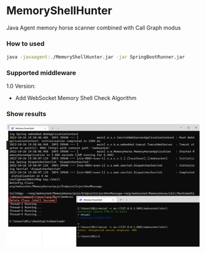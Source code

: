 # MemoryShellHunter
Java Agent memory horse scanner combined with Call Graph modus



### How to used

```bash
java -javaagent:./MemoryShellHunter.jar -jar SpringBootRunner.jar
```



### Supported middleware

1.0 Version:

- Add WebSocket Memory Shell Check Algorithm



### Show results

![1666788512005](./images/renderings.png)

